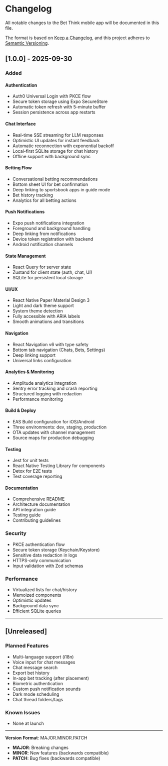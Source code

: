 # Changelog

All notable changes to the Bet Think mobile app will be documented in this file.

The format is based on [Keep a Changelog](https://keepachangelog.com/en/1.0.0/),
and this project adheres to [Semantic Versioning](https://semver.org/spec/v2.0.0.html).

## [1.0.0] - 2025-09-30

### Added

#### Authentication
- Auth0 Universal Login with PKCE flow
- Secure token storage using Expo SecureStore
- Automatic token refresh with 5-minute buffer
- Session persistence across app restarts

#### Chat Interface
- Real-time SSE streaming for LLM responses
- Optimistic UI updates for instant feedback
- Automatic reconnection with exponential backoff
- Local-first SQLite storage for chat history
- Offline support with background sync

#### Betting Flow
- Conversational betting recommendations
- Bottom sheet UI for bet confirmation
- Deep linking to sportsbook apps in guide mode
- Bet history tracking
- Analytics for all betting actions

#### Push Notifications
- Expo push notifications integration
- Foreground and background handling
- Deep linking from notifications
- Device token registration with backend
- Android notification channels

#### State Management
- React Query for server state
- Zustand for client state (auth, chat, UI)
- SQLite for persistent local storage

#### UI/UX
- React Native Paper Material Design 3
- Light and dark theme support
- System theme detection
- Fully accessible with ARIA labels
- Smooth animations and transitions

#### Navigation
- React Navigation v6 with type safety
- Bottom tab navigation (Chats, Bets, Settings)
- Deep linking support
- Universal links configuration

#### Analytics & Monitoring
- Amplitude analytics integration
- Sentry error tracking and crash reporting
- Structured logging with redaction
- Performance monitoring

#### Build & Deploy
- EAS Build configuration for iOS/Android
- Three environments: dev, staging, production
- OTA updates with channel management
- Source maps for production debugging

#### Testing
- Jest for unit tests
- React Native Testing Library for components
- Detox for E2E tests
- Test coverage reporting

#### Documentation
- Comprehensive README
- Architecture documentation
- API integration guide
- Testing guide
- Contributing guidelines

### Security
- PKCE authentication flow
- Secure token storage (Keychain/Keystore)
- Sensitive data redaction in logs
- HTTPS-only communication
- Input validation with Zod schemas

### Performance
- Virtualized lists for chat/history
- Memoized components
- Optimistic updates
- Background data sync
- Efficient SQLite queries

---

## [Unreleased]

### Planned Features
- Multi-language support (i18n)
- Voice input for chat messages
- Chat message search
- Export bet history
- In-app bet tracking (after placement)
- Biometric authentication
- Custom push notification sounds
- Dark mode scheduling
- Chat thread folders/tags

### Known Issues
- None at launch

---

**Version Format**: MAJOR.MINOR.PATCH
- **MAJOR**: Breaking changes
- **MINOR**: New features (backwards compatible)
- **PATCH**: Bug fixes (backwards compatible)
